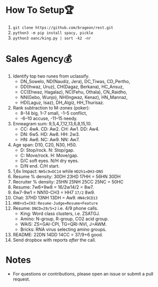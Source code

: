 # How To Setup🏆
1. ```git clone https://github.com/brageon/rest.git```
2. ```python3 -m pip install spacy, pickle```
3. ```python3 oanc/king.py | sort -k2 -nr```

# Sales Agency💰
1. Identify top two runes from uclassify.
   * DN_Sowelo, ND(Naudiz, Jera), DC_Tiwas, CD_Pertho,
   * DD(Ihwaz, Uruz), CH(Dagaz, Berkana), HC_Ansuz,
   * CC(Ehwaz, Hagalaz), NC(Fehu, Othala), CN_Raidho,
   * NN(Gebo, Wunjo), NH(Ingwaz, Kenaz), HN_Mannaz,
   * HD(Laguz, Isaz), DH_Algiz, HH_Thurisaz.
1. Rank subtraction to M-zones (poker):
   * 8–14 big, 1–7 small, -1–5 conflict,
   * -6–10 accuse, -11–15 needy.
4. Enneagram sum: 9,5,4,7,12,13,6,8,15,10.
   * CC: 4wA. CD: Aw2. CH: Aw1. DD: Aw4.
   * DN: 6w5. HD: Aw8. HH: 2w3. 
   * HN: Aw6. NC: Aw9. NN: Aw7.
5. Age span: D10, C20, N30, H50.
   * D: Stop/rock. N: Stop/gap.
   * C: Move/rock. H: Move/gap.
   * D/C soft eyes. N/H dry eyes.
   * D/N end. C/H start.
10. 1,6x Impact: ```NH5c9=DC14``` while ```HD2h1=DH3~DN5```
8. Resume % density: 30DH 23HD 17HH = 56HN 30DH
9. Recruiter % density: 25HN 25NH 25CC 25NC = 50HC 
10. Resume: 7w6+9w8 = 16/2w14/2 = 8w7.
11. 8w7-9w1 = NN10-CH3 = HH7 ```17/2``` 8w9.
12. Chat: 37HD 13NH 13DH = Aw9. ```HN4c9CD13```
13. ```HN8+x5=CH3```: ```Resume-Judge=Resume+Feature```
15. Resume: ```DNCD=29/5+2``` i.e. 4/9 phone calls.
    * King: Word class clusters, i.e. ZSATGJ.
    * Amino: N-group, R-group, CO2 acid group.
    * WAIS: ZS=GAI-CPI, TG=QRI-NVI, J=AWM.
    * Bricks: RNA virus selecting amino groups.
15. README: 22DN 14DD 14CC = 37/9+6 good. 
14. Send dropbox with reports *after* the call.

# Notes
* For questions or contributions, please open an issue or submit a pull request.
